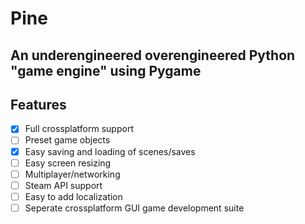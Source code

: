 # Pine
## An underengineered overengineered Python "game engine" using Pygame

## Features
- [X] Full crossplatform support
- [ ] Preset game objects
- [X] Easy saving and loading of scenes/saves
- [ ] Easy screen resizing
- [ ] Multiplayer/networking
- [ ] Steam API support
- [ ] Easy to add localization
- [ ] Seperate crossplatform GUI game development suite